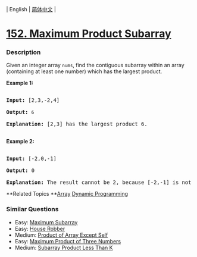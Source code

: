 | English | [简体中文](README.md) |

# [152. Maximum Product Subarray](https://leetcode-cn.com/problems/maximum-product-subarray)
 ### Description
<p>Given an integer array&nbsp;<code>nums</code>, find the contiguous subarray within an array (containing at least one number) which has the largest product.</p>

<p><strong>Example 1:</strong></p>

<pre>
<strong>Input:</strong> [2,3,-2,4]
<strong>Output:</strong> <code>6</code>
<strong>Explanation:</strong>&nbsp;[2,3] has the largest product 6.
</pre>

<p><strong>Example 2:</strong></p>

<pre>
<strong>Input:</strong> [-2,0,-1]
<strong>Output:</strong> 0
<strong>Explanation:</strong>&nbsp;The result cannot be 2, because [-2,-1] is not a subarray.</pre>

**Related Topics	**[Array](https://leetcode-cn.com/tag/array) [Dynamic Programming](https://leetcode-cn.com/tag/dynamic-programming) 

### Similar Questions
 - Easy:	[Maximum Subarray](https://leetcode-cn.com/problems/maximum-subarray) 
 - Easy:	[House Robber](https://leetcode-cn.com/problems/house-robber) 
 - Medium:	[Product of Array Except Self](https://leetcode-cn.com/problems/product-of-array-except-self) 
 - Easy:	[Maximum Product of Three Numbers](https://leetcode-cn.com/problems/maximum-product-of-three-numbers) 
 - Medium:	[Subarray Product Less Than K](https://leetcode-cn.com/problems/subarray-product-less-than-k) 
